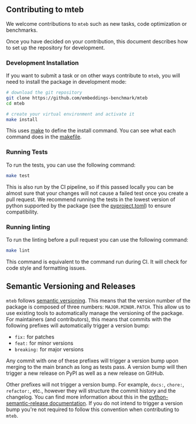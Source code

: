 ## Contributing to mteb

We welcome contributions to `mteb` such as new tasks, code optimization or benchmarks.

Once you have decided on your contribution, this document describes how to set up the repository for development.


### Development Installation

If you want to submit a task or on other ways contribute to `mteb`, you will need to install the package in development mode:

```bash
# download the git repository
git clone https://github.com/embeddings-benchmark/mteb
cd mteb

# create your virtual environment and activate it
make install
```

This uses [make](missing) to define the install command. You can see what each command does in the [makefile](missing).  

### Running Tests

To run the tests, you can use the following command:

```bash
make test
```

This is also run by the CI pipeline, so if this passed locally you can be almost sure that your changes will not cause a failed test once you create a pull request. We recommend running the tests in the lowest version of python supported by the package (see the [pyproject.toml](missing)) to ensure compatibility.


### Running linting

To run the linting before a pull request you can use the following command:

```bash
make lint
```

This command is equivalent to the command run during CI. It will check for code style and formatting issues.


## Semantic Versioning and Releases

`mteb` follows [semantic versioning](https://semver.org/). This means that the version number of the package is composed of three numbers: `MAJOR.MINOR.PATCH`. This allow us to use existing tools to automatically manage the versioning of the package. For maintainers (and contributors), this means that commits with the following prefixes will automatically trigger a version bump:

- `fix:` for patches
- `feat:` for minor versions
- `breaking:` for major versions

Any commit with one of these prefixes will trigger a version bump upon merging to the main branch as long as tests pass. A version bump will then trigger a new release on PyPI as well as a new release on GitHub.

Other prefixes will not trigger a version bump. For example, `docs:`, `chore:`, `refactor:`, etc., however they will structure the commit history and the changelog. You can find more information about this in the [python-semantic-release documentation](https://python-semantic-release.readthedocs.io/en/latest/). If you do not intend to trigger a version bump you're not required to follow this convention when contributing to `mteb`.